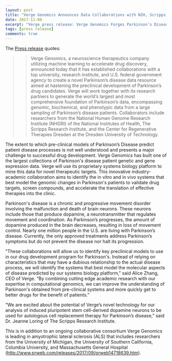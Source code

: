 ```yaml
---
layout: post
title: "Verge Genomics Announces Data Collaborations with NIH, Scripps, and Dresden University of Technology"
date: 2017-11-08
excerpt: "Verge press release: Verge Genomics Forges Parkinson’s Disease Data Collaborations with the NIH, Scripps, and Dresden University of Technology to Accelerate Preclinical Drug Development."
tags: [press release]
comments: true
---
```


The [Press release](http://www.prweb.com/releases/2017/11/prweb14902038.htm) quotes:

>> Verge Genomics, a neuroscience therapeutics company utilizing machine learning to accelerate drug discovery, announced today that it has established collaborations with a top university, research institute, and U.S. federal government agency to create a novel Parkinson’s disease data resource aimed at hastening the preclinical development of Parkinson’s drug candidates. Verge will work together with its research partners to generate the world’s largest and most comprehensive foundation of Parkinson’s data, encompassing genomic, biochemical, and phenotypic data from a large sampling of Parkinson’s disease patients. Collaborators include researchers from the National Human Genome Research Institute (NHGRI) of the National Institutes of Health, The Scripps Research Institute, and the Center for Regenerative Therapies Dresden at the Dresden University of Technology.
>>
The extent to which pre-clinical models of Parkinson’s Disease predict patient disease processes is not well understood and presents a major challenge to successful drug development. Verge Genomics has built one of the largest collections of Parkinson's disease patient genetic and gene expression data. Verge will use its proprietary systems biology platform to mine this data for novel therapeutic targets. This innovative industry-academic collaboration aims to identify the in vitro and in vivo systems that best model the genomic changes in Parkinson's patients to validate drug targets, screen compounds, and accelerate the translation of effective therapies into the clinic.
>>
Parkinson's disease is a chronic and progressive movement disorder involving the malfunction and death of brain neurons. These neurons include those that produce dopamine, a neurotransmitter that regulates movement and coordination. As Parkinson’s progresses, the amount of dopamine produced in the brain decreases, resulting in loss of movement control. Nearly one million people in the U.S. are living with Parkinson’s disease. Currently, the only approved treatments address Parkinson’s symptoms but do not prevent the disease nor halt its progression.
>>
"These collaborations will allow us to identify key preclinical models to use in our drug development program for Parkinson's. Instead of relying on characteristics that may have a dubious relationship to the actual disease process, we will identify the systems that best model the molecular aspects of disease predicted by our systems biology platform," said Alice Zhang, CEO of Verge. “By combining cutting edge academic research with our expertise in computational genomics, we can improve the understanding of Parkinson's obtained from pre-clinical systems and more quickly get to better drugs for the benefit of patients.”
>>
“We are excited about the potential of Verge’s novel technology for our analysis of induced pluripotent stem cell-derived dopamine neurons to be used for autologous cell replacement therapy for Parkinson’s disease,” said Dr. Jeanne Loring of The Scripps Research Institute.
>>
This is in addition to an ongoing collaborative consortium Verge Genomics is leading in amyotrophic lateral sclerosis (ALS) that includes researchers from the University of Michigan, the University of Southern California, Columbia University, and Massachusetts General Hospital (http://www.prweb.com/releases/2017/09/prweb14718639.htm).





